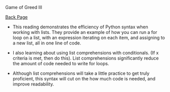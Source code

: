 Game of Greed III

[Back Page](/401-notes.md)

- This reading demonstrates the efficiency of Python syntax when working with lists.
They provide an example of how you can run a for loop on a list, with an expression iterating on each item, and assigning to a new list, all in one line of code.

- I also learning about using list comprehensions with conditionals. (If x criteria is met, then do this). List comprehensions significantly reduce the amount of code needed to write for loops.

- Although list comprehensions will take a little practice to get truly proficient, this syntax will cut on the how much code is needed, and improve readability.